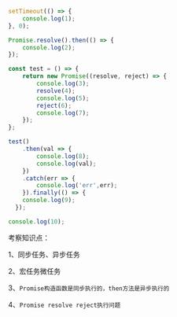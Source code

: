 ```js
setTimeout(() => {
	console.log(1);
}, 0);

Promise.resolve().then(() => {
	console.log(2);
});

const test = () => {
	return new Promise((resolve, reject) => {
		console.log(3);
		resolve(4);
		console.log(5);
		reject(6);
		console.log(7);
	});
};

test()
	.then(val => {
		console.log(8);
		console.log(val);
	})
	.catch(err => {
		console.log('err',err);
	}).finally(() => {
    console.log(9);
  });

console.log(10);
```



考察知识点：

1、同步任务、异步任务

2、宏任务微任务

3、`Promise构造函数是同步执行的，then方法是异步执行的`

4、`Promise resolve reject执行问题`

